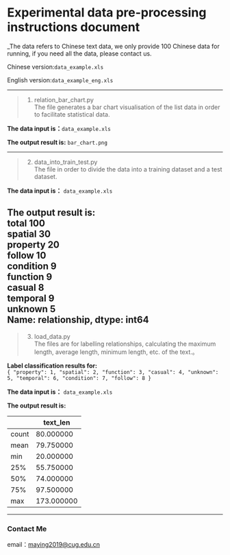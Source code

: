 
# Experimental data pre-processing instructions document
_The data refers to Chinese text data, we only provide 100 Chinese data for running, if you need all the data, please contact us.

Chinese version:`data_example.xls`

English version:`data_example_eng.xls`

----
> 1. relation_bar_chart.py  
The file generates a bar chart visualisation of the list data in order to facilitate statistical data.

**The data input is：**`data_example.xls`

**The output result is:**  `bar_chart.png`

----
> 2. data_into_train_test.py  
The file in order to divide the data into a training dataset and a test dataset.

**The data input is：** `data_example.xls`

**The output result is:**  
total       100<br>
spatial      30<br>
property     20<br>
follow       10<br>
condition     9<br>
function      9<br>
casual        8<br>
temporal      9<br>
unknown       5 <br>
Name: relationship, dtype: int64<br>
----
> 3. load_data.py  
The files are for labelling relationships, calculating the maximum length, average length, minimum length, etc. of the text.。

**Label classification results for:**  
`{
  "property": 1,
  "spatial": 2,
  "function": 3,
  "casual": 4,
  "unknown": 5,
  "temporal": 6,
  "condition": 7,
  "follow": 8
}`

**The data input is：** `data_example.xls`

**The output result is:**  

|  | text_len   |
|------|------------|
|count| 80.000000  |
|mean| 79.750000  |
|min| 20.000000 |
|25%| 55.750000  |
|50%| 74.000000  |
|75%| 97.500000 |
|max| 173.000000 |

----

### Contact Me  

email：maying2019@cug.edu.cn
